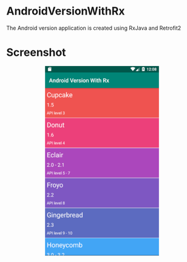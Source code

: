# AndroidVersionWithRx
The Android version application is created using RxJava and Retrofit2

# Screenshot
<p align="center">
  <img src="/Screen%20Shot%202019-01-09%20at%2012.08.15.png" width="300p"/>
</p>
